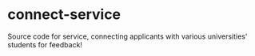 # connect-service
Source code for service, connecting applicants with various universities' students for feedback!
